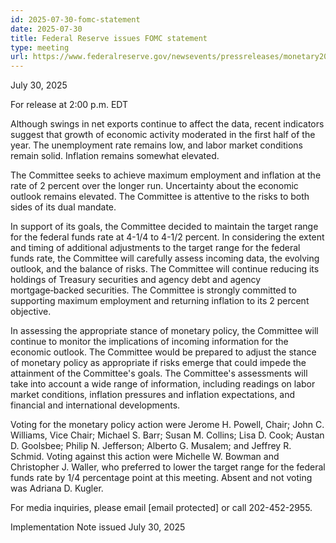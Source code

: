```yaml
---
id: 2025-07-30-fomc-statement
date: 2025-07-30
title: Federal Reserve issues FOMC statement
type: meeting
url: https://www.federalreserve.gov/newsevents/pressreleases/monetary20250730a.htm
---
```


July 30, 2025

For release at 2:00 p.m. EDT

Although swings in net exports continue to affect the data, recent indicators suggest that growth of economic activity moderated in the first half of the year. The unemployment rate remains low, and labor market conditions remain solid. Inflation remains somewhat elevated.

The Committee seeks to achieve maximum employment and inflation at the rate of 2 percent over the longer run. Uncertainty about the economic outlook remains elevated. The Committee is attentive to the risks to both sides of its dual mandate.

In support of its goals, the Committee decided to maintain the target range for the federal funds rate at 4-1/4 to 4-1/2 percent. In considering the extent and timing of additional adjustments to the target range for the federal funds rate, the Committee will carefully assess incoming data, the evolving outlook, and the balance of risks. The Committee will continue reducing its holdings of Treasury securities and agency debt and agency mortgage‑backed securities. The Committee is strongly committed to supporting maximum employment and returning inflation to its 2 percent objective.

In assessing the appropriate stance of monetary policy, the Committee will continue to monitor the implications of incoming information for the economic outlook. The Committee would be prepared to adjust the stance of monetary policy as appropriate if risks emerge that could impede the attainment of the Committee's goals. The Committee's assessments will take into account a wide range of information, including readings on labor market conditions, inflation pressures and inflation expectations, and financial and international developments.

Voting for the monetary policy action were Jerome H. Powell, Chair; John C. Williams, Vice Chair; Michael S. Barr; Susan M. Collins; Lisa D. Cook; Austan D. Goolsbee; Philip N. Jefferson; Alberto G. Musalem; and Jeffrey R. Schmid. Voting against this action were Michelle W. Bowman and Christopher J. Waller, who preferred to lower the target range for the federal funds rate by 1/4 percentage point at this meeting. Absent and not voting was Adriana D. Kugler.

For media inquiries, please email [email protected] or call 202-452-2955.

Implementation Note issued July 30, 2025